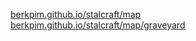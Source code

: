 [berkpim.github.io/stalcraft/map](https://berkpim.github.io/stalcraft/map)
<br/>
[berkpim.github.io/stalcraft/map/graveyard](https://berkpim.github.io/stalcraft/map/graveyard)
